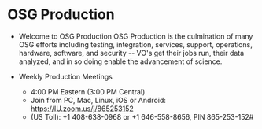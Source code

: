 # OSG Production

- Welcome to OSG Production 
OSG Production is the culmination of many OSG efforts including testing, integration, services, support, operations, hardware, software, and security -- VO's get their jobs run, their data analyzed, and in so doing enable the advancement of science.

- Weekly Production Meetings
   - 4:00 PM Eastern (3:00 PM Central)
   - Join from PC, Mac, Linux, iOS or Android: https://IU.zoom.us/j/865253152
   - (US Toll): +1 408-638-0968 or +1 646-558-8656, PIN 865-253-152# 
